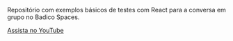 Repositório com exemplos básicos de testes com React para a conversa em grupo no Badico Spaces. 

[Assista no YouTube](https://www.youtube.com/watch?v=cvoYz22zuLo)
